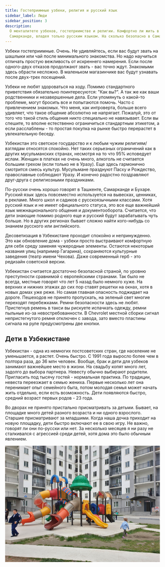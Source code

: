 ```yaml
---
title: Гостеприимные узбеки, религия и русский язык
sidebar_label: Люди
sidebar_position: 3
description:
  О менталитете узбеков, гостеприимстве и религии. Комфортно ли жить в
  Самарканде, владея только русским языком. На сколько безопасно в Самарканде.
---
```


Узбеки гостеприимные. Очень. Не удивляйтесь, если вас будут звать на шашлыки или
чай после минимального знакомства. Но надо научиться отличать простую вежливость
от искреннего намерения. Если после одного-двух отказов продолжают звать - вас
точно ждут. Знакомыми здесь обрасти несложно. В маленьком магазинчике вас будут
узнавать после двух-трех посещений.

Узбеки не любят здороваться на ходу. Помимо стандартного приветствия обязательно
поинтересуются: "Как вы?". А так же как ваши родственники и незавершенные дела.
Если упомянуть о какой-то проблеме, могут бросить все и попытаются помочь. Часто
с привлечением знакомых. Что меня, как интроверта, больше всего удивляет, что
такое общение абсолютно не напрягает. Пожалуй, это от того что такой стиль
общения никто специально не навязывает. Если вы спешите, то вполне естественно
ограничиться стандартным этикетом, а если расслаблены - то простая покупка на
рынке быстро перерастет в увлекательную беседу.

Узбекистан это светское государство и к любым чужим религиям/взглядам относятся
спокойно. Нет таких серьезных ограничений как в других мусульманских странах,
несмотря на то что 95% исповедует ислам. Женщин в платках не очень много,
алкоголь не считается большим грехом (если только не в Уразу). Еще здесь
гармонично смотрится смесь культур. Мусульмане празднуют Пасху и Рождество,
православные соблюдают Уразу. И конечно радостно поздравляют друг-друга с
религиозными праздниками.

По-русски очень хорошо говорят в Ташкенте, Самарканде и Бухаре. Русский язык
здесь повсеместно используется на вывесках, ценниках, в рекламе. Много школ и
садиков с русскоязычными классами. Хотя русский язык и не имеет официального
статуса, это все еще важнейший язык межнационального общения и документооборота.
Считается, что дети знающие помимо родного еще и русский будут зарабатывать чуть
больше. Но в других регионах бывает сложно найти кого-нибудь со знанием русского
или английского.

Десоветизация в Узбекистане проходит спокойно и непринужденно. Это как
обновление дома - узбеки просто выстраивают комфортную для себя среду заменяя
чужеродные элементы. Остаются некоторые названия улиц (например Гагарина),
сохраняются культурные заведения (театр имени Чехова). Даже современный герб -
это редизайн советской версии.

Узбекистан считается достаточно безопасной страной, по уровню преступности
сравнимой с европейскими странами. Так было не всегда, местные говорят что лет 5
назад было немного хуже. На верхних и нижних этажах до сих пор ставят решетки на
окнах, хотя в новых домах уже реже. Но самая главная опасность поджидает на
дороге. Пешеходов не принято пропускать, на зеленый свет многие переходят
перебежками. Ремни безопасности здесь не любят. Пристегнув ремень в такси вы
рискуете испачкать одежду, ремни пыльные из-за невостребованности. В Chevrolet
местной сборки сигнал непристегнутого ремня отключен с завода, зато вместо
пластины сигнала на руле предусмотрены две кнопки.

## Дети в Узбекистане

Узбекистан - одна из немногих постсоветских стран, где население не уменьшается,
а растет. Очень быстро. С 1991 года выросло более чем в полтора раза, до 36 млн
человек. Вообще, брак и дети для узбеков занимают важнейшее место в жизни. На
свадьбу копят много лет, задолго до выбора партнера. Невесту обычно выбирают
родители. Пригласить под тысячу гостей - нормальная практика. По традиции,
невеста переезжает в семью жениха. Первые несколько лет она перенимает опыт
семейного быта, потом молодая семья может начать жить отдельно, если есть
возможность. Дети появляются быстро, средний возраст первых родов - 23 года.

Во дворах не принято пристально присматривать за детьми. Бывает, на площадке
много детей разного возраста и ни одного взрослого. Старшие присматривают за
младшими. Когда наша дочка приходит на новую площадку, дети быстро включают ее в
свою игру. Не важно, говорят ли они по-русски или нет. За несколько месяцев я ни
разу не сталкивался с агрессией среди детей, хотя дома это было обычным
явлением.

![Дети играют во дворе](../children/img/qorasuv.jpg)
